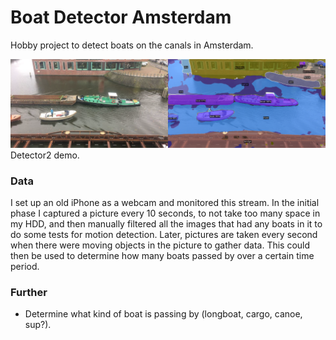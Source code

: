 # Boat Detector Amsterdam

Hobby project to detect boats on the canals in Amsterdam.

![](demo.png)
Detector2 demo.

### Data

I set up an old iPhone as a webcam and monitored this stream. In the initial phase I captured a picture every 10 seconds, to not take too many space in my HDD, and then manually filtered all the images that had any boats in it to do some tests for motion detection. Later, pictures are taken every second when there were moving objects in the picture to gather data. This could then be used to determine how many boats passed by over a certain time period.

### Further 

- Determine what kind of boat is passing by (longboat, cargo, canoe, sup?).
